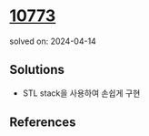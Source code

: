 # [10773](https://www.acmicpc.net/problem/10773)
solved on: 2024-04-14

## Solutions

- STL stack을 사용하여 손쉽게 구현

## References
